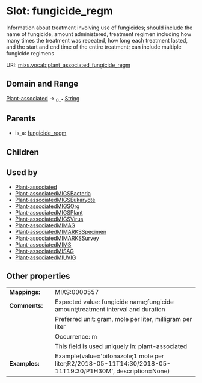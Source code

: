 
# Slot: fungicide_regm


Information about treatment involving use of fungicides; should include the name of fungicide, amount administered, treatment regimen including how many times the treatment was repeated, how long each treatment lasted, and the start and end time of the entire treatment; can include multiple fungicide regimens

URI: [mixs.vocab:plant_associated_fungicide_regm](https://w3id.org/mixs/vocab/plant_associated_fungicide_regm)


## Domain and Range

[Plant-associated](Plant-associated.md) &#8594;  <sub>0..\*</sub> [String](types/String.md)

## Parents

 *  is_a: [fungicide_regm](fungicide_regm.md)

## Children


## Used by

 * [Plant-associated](Plant-associated.md)
 * [Plant-associatedMIGSBacteria](Plant-associatedMIGSBacteria.md)
 * [Plant-associatedMIGSEukaryote](Plant-associatedMIGSEukaryote.md)
 * [Plant-associatedMIGSOrg](Plant-associatedMIGSOrg.md)
 * [Plant-associatedMIGSPlant](Plant-associatedMIGSPlant.md)
 * [Plant-associatedMIGSVirus](Plant-associatedMIGSVirus.md)
 * [Plant-associatedMIMAG](Plant-associatedMIMAG.md)
 * [Plant-associatedMIMARKSSpecimen](Plant-associatedMIMARKSSpecimen.md)
 * [Plant-associatedMIMARKSSurvey](Plant-associatedMIMARKSSurvey.md)
 * [Plant-associatedMIMS](Plant-associatedMIMS.md)
 * [Plant-associatedMISAG](Plant-associatedMISAG.md)
 * [Plant-associatedMIUVIG](Plant-associatedMIUVIG.md)

## Other properties

|  |  |  |
| --- | --- | --- |
| **Mappings:** | | MIXS:0000557 |
| **Comments:** | | Expected value: fungicide name;fungicide amount;treatment interval and duration |
|  | | Preferred unit: gram, mole per liter, milligram per liter |
|  | | Occurrence: m |
|  | | This field is used uniquely in: plant-associated |
| **Examples:** | | Example(value='bifonazole;1 mole per liter;R2/2018-05-11T14:30/2018-05-11T19:30/P1H30M', description=None) |

